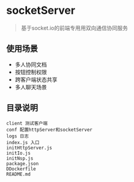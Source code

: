 # socketServer

> 基于socket.io的前端专用用双向通信协同服务

## 使用场景

- 多人协同文档
- 按钮控制权限
- 跨客户端状态共享
- 多人聊天场景

## 目录说明

```
client 测试客户端
conf 配置httpServer和socketServer
logs 日志
index.js 入口
initHttpServer.js
initIo.js
initNsp.js
package.json
DDockerfile
README.md
```
